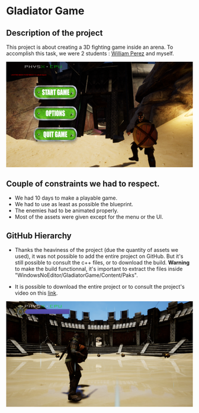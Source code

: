 # Gladiator Game

## Description of the project
This project is about creating a 3D fighting game inside an arena. To accomplish this task, we were 2 students : [William Perez](https://github.com/W1lliam) and myself.

![alt text](https://raw.githubusercontent.com/Wdewaele/Gladiator-Game/master/Screenshot/Menu.png)

## Couple of constraints we had to respect.
- We had 10 days to make a playable game.
- We had to use as least as possible the blueprint.
- The enemies had to be animated properly.
- Most of the assets were given except for the menu or the UI.

## GitHub Hierarchy
- Thanks the heaviness of the project (due the quantity of assets we used), it was not possible to add the entire project on GitHub.
  But it's still possible to consult the c++ files, or to download the build. __Warning__ to make the build functionnal, it's important 
  to extract the files inside "WindowsNoEditor/GladiatorGame/Content/Paks".

- It is possible to download the entire project or to consult the project's video on this [link](https://drive.google.com/open?id=1F0mqn1sgX4D_EMZpoGDXXCx8HsQcweL-). 

![alt text](https://raw.githubusercontent.com/Wdewaele/Gladiator-Game/master/Screenshot/FirstTime.png)
